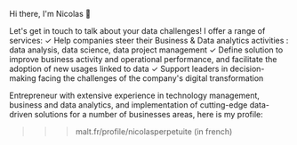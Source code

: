 Hi there, I'm Nicolas 👋

Let's get in touch to talk about your data challenges!
I offer a range of services:
✓ Help companies steer their Business & Data analytics activities : data analysis, data science, data project management
✓ Define solution to improve business activity and operational performance, and facilitate the adoption of new usages linked to data
✓ Support leaders in decision-making facing the challenges of the company's digital transformation

Entrepreneur with extensive experience in technology management, business and data analytics, and implementation of cutting-edge data-driven solutions for a number of businesses areas, here is my profile:
>>> malt.fr/profile/nicolasperpetuite (in french)

<!---
--->
